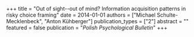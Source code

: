 +++
title = "Out of sight--out of mind? Information acquisition patterns in risky choice framing"
date = 2014-01-01
authors = ["Michael Schulte-Mecklenbeck", "Anton Kühberger"]
publication_types = ["2"]
abstract = ""
featured = false
publication = "*Polish Psychological Bulletin*"
+++

